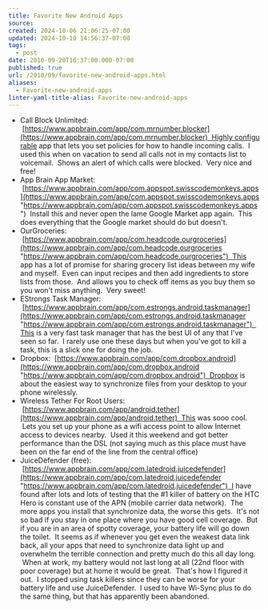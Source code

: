 ```yaml
---
title: Favorite New Android Apps
source: 
created: 2024-10-06 21:06:25-07:00
updated: 2024-10-10 14:56:37-07:00
tags:
  - post
date: 2010-09-20T16:37:00.000-07:00
published: true
url: /2010/09/favorite-new-android-apps.html
aliases:
  - Favorite-new-android-apps
linter-yaml-title-alias: Favorite-new-android-apps
---
```



*   Call Block Unlimited:  [https://www.appbrain.com/app/com.mrnumber.blocker](https://www.appbrain.com/app/com.mrnumber.blocker)  Highly configurable app that lets you set policies for how to handle incoming calls.  I used this when on vacation to send all calls not in my contacts list to voicemail.  Shows an alert of which calls were blocked.  Very nice and free!
*   App Brain App Market:  [https://www.appbrain.com/app/com.appspot.swisscodemonkeys.apps](https://www.appbrain.com/app/com.appspot.swisscodemonkeys.apps "https://www.appbrain.com/app/com.appspot.swisscodemonkeys.apps")  Install this and never open the lame Google Market app again.  This does everything that the Google market should do but doesn't.
*   OurGroceries:  [https://www.appbrain.com/app/com.headcode.ourgroceries](https://www.appbrain.com/app/com.headcode.ourgroceries "https://www.appbrain.com/app/com.headcode.ourgroceries")  This app has a lot of promise for sharing grocery list ideas between my wife and myself.  Even can input recipes and then add ingredients to store lists from those.  And allows you to check off items as you buy them so you won't miss anything.  Very sweet!
*   EStrongs Task Manager:  [https://www.appbrain.com/app/com.estrongs.android.taskmanager](https://www.appbrain.com/app/com.estrongs.android.taskmanager "https://www.appbrain.com/app/com.estrongs.android.taskmanager")  This is a very fast task manager that has the best UI of any that I've seen so far.  I rarely use one these days but when you've got to kill a task, this is a slick one for doing the job.
*   Dropbox:  [https://www.appbrain.com/app/com.dropbox.android](https://www.appbrain.com/app/com.dropbox.android "https://www.appbrain.com/app/com.dropbox.android")  Dropbox is about the easiest way to synchronize files from your desktop to your phone wirelessly.
*   Wireless Tether For Root Users:  [https://www.appbrain.com/app/android.tether](https://www.appbrain.com/app/android.tether)  This was sooo cool.  Lets you set up your phone as a wifi access point to allow Internet access to devices nearby.  Used it this weekend and got better performance than the DSL (not saying much as this place must have been on the far end of the line from the central office)
*   JuiceDefender (free):  [https://www.appbrain.com/app/com.latedroid.juicedefender](https://www.appbrain.com/app/com.latedroid.juicedefender "https://www.appbrain.com/app/com.latedroid.juicedefender")  I have found after lots and lots of testing that the #1 killer of battery on the HTC Hero is constant use of the APN (mobile carrier data network).  The more apps you install that synchronize data, the worse this gets.  It's not so bad if you stay in one place where you have good cell coverage.  But if you are in an area of spotty coverage, your battery life will go down the toilet.  It seems as if whenever you get even the weakest data link back, all your apps that need to synchronize data light up and overwhelm the terrible connection and pretty much do this all day long.  When at work, my battery would not last long at all (22nd floor with poor coverage) but at home it would be great.  That's how I figured it out.  I stopped using task killers since they can be worse for your battery life and use JuiceDefender.  I used to have Wi-Sync plus to do the same thing, but that has apparently been abandoned.